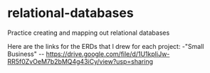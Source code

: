 # relational-databases
Practice creating and mapping out relational databases

Here are the links for the ERDs that I drew for each project:
-"Small Business" -- https://drive.google.com/file/d/1U1kpIiJw-RR5f0ZvOeM7b2bMQ4g43iCy/view?usp=sharing
